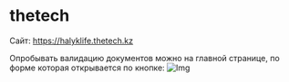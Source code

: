 # thetech

Сайт: https://halyklife.thetech.kz

Опробывать валидацию документов можно на главной странице, по форме которая открывается по кнопке:
![Img](images/my-image.jpg)
